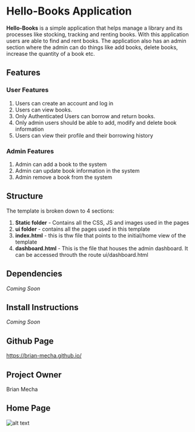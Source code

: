 # Hello-Books Application 
**Hello-Books** is a simple application that helps manage a library and its processes like stocking, tracking and renting books. With this application users are able to find and rent books. The application also has an admin section where the admin can do things like add books, delete books, increase the quantity of a book etc.

## Features
### User Features
1. Users can create an account and log in
2. Users can view books.
3. Only Authenticated Users can borrow and return books.
4. Only admin users should be able to add, modify and delete book information 
5. Users can view their profile and their borrowing history
### Admin Features
1. Admin can add a book to the system
2. Admin can update book information in the system
3. Admin remove a book from the system
## Structure
The template is broken down to 4 sections:
1. **Static folder** - Contains all the CSS, JS and images used in the pages
2. **ui folder** - contains all the pages used in this template
3. **index.html** - this is thw file that points to the initial/home view of the template
4. **dashboard.html** - This is the file that houses the admin dashboard. It can be accessed throuth the route ui/dashboard.html
## Dependencies
*Coming Soon*
## Install Instructions
*Coming Soon*
## Github Page
https://brian-mecha.github.io/
## Project Owner
Brian Mecha
## Home Page

![alt text](https://brian-mecha.github.io/ui/static/images/home.png)
